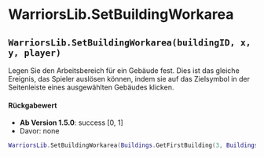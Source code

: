 # WarriorsLib.SetBuildingWorkarea

## `WarriorsLib.SetBuildingWorkarea(buildingID, x, y, player)`

Legen Sie den Arbeitsbereich für ein Gebäude fest. Dies ist das gleiche Ereignis, das Spieler auslösen können, indem sie auf das Zielsymbol in der Seitenleiste eines ausgewählten Gebäudes klicken.

#### Rückgabewert

* **Ab Version 1.5.0**: success \[0, 1]
* Davor: none

```lua
WarriorsLib.SetBuildingWorkarea(Buildings.GetFirstBuilding(3, Buildings.BARRACKS),70, 33, 3)
```
